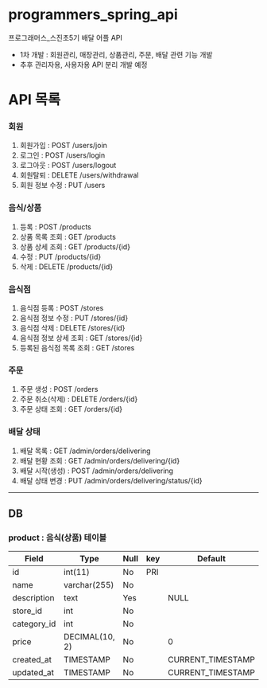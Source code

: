 # programmers_spring_api


프로그래머스_스진초5기 배달 어플 API
* 1차 개발 : 회원관리, 매장관리, 상품관리, 주문, 배달 관련 기능 개발
* 추후 관리자용, 사용자용 API 분리 개발 예정 

# API 목록

### 회원
1. 회원가입 : POST /users/join
2. 로그인 : POST /users/login
3. 로그아웃 : POST /users/logout
4. 회원탈퇴 : DELETE /users/withdrawal
5. 회원 정보 수정 : PUT /users


### 음식/상품
1. 등록 : POST /products
2. 상품 목록 조회 : GET /products
3. 상품 상세 조회 : GET /products/{id}
4. 수정 : PUT /products/{id}
5. 삭제 : DELETE /products/{id}

### 음식점
1. 음식점 등록 : POST /stores
2. 음식점 정보 수정 : PUT /stores/{id}
3. 음식점 삭제 : DELETE /stores/{id}
4. 음식점 정보 상세 조회 : GET /stores/{id}
5. 등록된 음식점 목록 조회 : GET /stores

### 주문
1. 주문 생성 : POST /orders
2. 주문 취소(삭제) : DELETE /orders/{id}
3. 주문 상태 조회 : GET /orders/{id}


### 배달 상태 
1. 배달 목록 : GET /admin/orders/delivering
2. 배달 현황 조회 : GET /admin/orders/delivering/{id}
3. 배달 시작(생성) : POST /admin/orders/delivering
4. 배달 상태 변경 : PUT /admin/orders/delivering/status/{id}


--- 
## DB

### product : 음식(상품) 테이블 
| Field       | Type           | Null | key | Default | Extra          |
|-------------|----------------|------|-----|------|----------------|
| id          | int(11)        | No   | PRI |      | auto_increment |
| name        | varchar(255)   | No   |     |      |                |
| description | text           | Yes  |     | NULL |                |
| store_id    | int            | No  |     |      |                |
| category_id | int            | No  |     |      |                |
| price       | DECIMAL(10, 2) | No  |     | 0    |                |
| created_at  | TIMESTAMP      | No  |     | CURRENT_TIMESTAMP     |                |
| updated_at  | TIMESTAMP      | No  |     | CURRENT_TIMESTAMP     |                |
